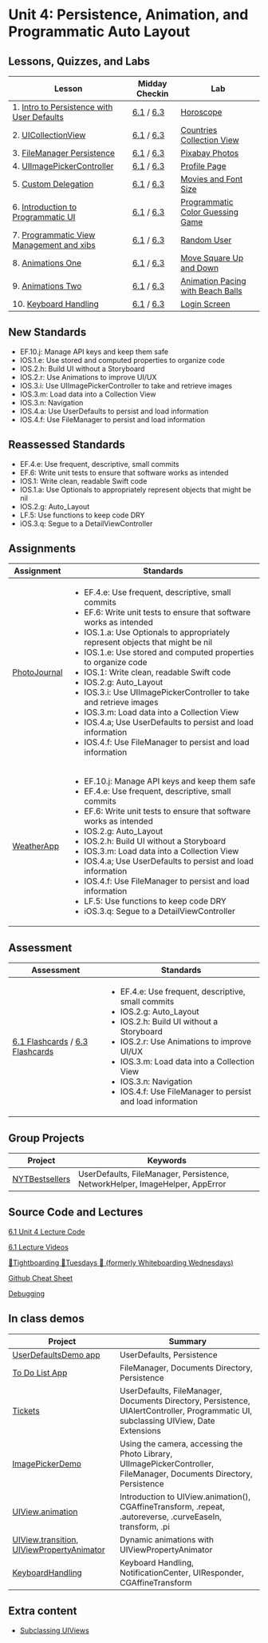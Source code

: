 
# Unit 4: Persistence, Animation, and Programmatic Auto Layout

## Lessons, Quizzes, and Labs

| Lesson | Midday Checkin | Lab |
| --- | --- | --- |
| 1. [Intro to Persistence with User Defaults](./intro-to-persistence-with-userdefaults/README.md) | [6.1](https://canvas.instructure.com/courses/1605734/quizzes/4315434) / [6.3](https://canvas.instructure.com/courses/1705726/quizzes/4505374) | [Horoscope](https://github.com/joinpursuit/Pursuit-Core-iOS-UserDefaults-Lab/blob/master/README.md) |
| 2. [UICollectionView](./uicollectionview/README.md) | [6.1](https://canvas.instructure.com/courses/1605734/quizzes/4325338) / [6.3](https://canvas.instructure.com/courses/1705726/quizzes/4493738) | [Countries Collection View](https://github.com/joinpursuit/Pursuit-Core-iOS-Collection-View-Lab/blob/master/README.md) |
| 3. [FileManager Persistence](./filemanager-persistence/README.md) | [6.1](https://canvas.instructure.com/courses/1605734/assignments/12700503) / [6.3](https://canvas.instructure.com/courses/1705726/quizzes/4493746) | [Pixabay Photos](https://github.com/joinpursuit/Pursuit-Core-Persistence-Lab/blob/master/README.md) |
| 4. [UIImagePickerController](./uiimagepickercontroller/README.md) | [6.1](https://canvas.instructure.com/courses/1605734/assignments/12707719) / [6.3](https://canvas.instructure.com/courses/1705726/quizzes/4493739) | [Profile Page](https://github.com/joinpursuit/Pursuit-Core-iOS-ImagePicker-Lab/blob/master/README.md) |
| 5. [Custom Delegation](./custom-delegation/README.md) | [6.1](https://canvas.instructure.com/courses/1605734/assignments/12749905) / [6.3](https://canvas.instructure.com/courses/1705726/quizzes/4493747) | [Movies and Font Size](https://github.com/joinpursuit/Pursuit-Core-MVC-Delegation-Review-Lab) |
| 6. [Introduction to Programmatic UI](./introduction-to-programmatic-ui/README.md) | [6.1](https://canvas.instructure.com/courses/1605734/assignments/12772300) / [6.3](https://canvas.instructure.com/courses/1705726/quizzes/4493742) | [Programmatic Color Guessing Game](https://github.com/joinpursuit/Pursuit-Core-iOS-Programmatic-UI-Lab/blob/master/README.md) |
| 7. [Programmatic View Management and xibs](https://github.com/joinpursuit/Pursuit-Core-iOS/tree/master/persistence-animation-autolayout/custom-cells-programmatic-ui) | [6.1](https://canvas.instructure.com/courses/1605734/assignments/12783776) / [6.3](https://canvas.instructure.com/courses/1705726/quizzes/4493745) | [Random User](https://github.com/joinpursuit/Pursuit-Core-iOS-CustomCells-Lab) |
| 8. [Animations One](./animations/README.md) | [6.1](https://canvas.instructure.com/courses/1605734/quizzes/4378507) / [6.3](https://canvas.instructure.com/courses/1705726/quizzes/4493744) | [Move Square Up and Down](https://github.com/joinpursuit/Pursuit-Core-iOS-Animations-Lab) |
| 9. [Animations Two](https://github.com/joinpursuit/Pursuit-Core-iOS/blob/master/persistence-animation-autolayout/animation-continued/README.md) | [6.1](https://canvas.instructure.com/courses/1605734/assignments/12820405) / [6.3](https://canvas.instructure.com/courses/1705726/quizzes/4493740) | [Animation Pacing with Beach Balls](https://github.com/joinpursuit/Pursuit-Core-iOS-Animations-Lab-Two/blob/master/README.md) |
| 10. [Keyboard Handling](./keyboard-handling/README.md) | [6.1](https://canvas.instructure.com/courses/1605734/assignments/12832903) / [6.3](https://canvas.instructure.com/courses/1705726/quizzes/4493741) | [Login Screen](https://github.com/joinpursuit/Pursuit-Core-iOS-Keyboard-Handling-Lab/blob/master/README.md) |

## New Standards

<ul><li>EF.10.j: Manage API keys and keep them safe</li><li>IOS.1.e: Use stored and computed properties to organize code</li><li>IOS.2.h: Build UI without a Storyboard</li><li>IOS.2.r: Use Animations to improve UI/UX</li><li>IOS.3.i: Use UIImagePickerController to take and retrieve images</li><li>IOS.3.m: Load data into a Collection View</li><li>IOS.3.n: Navigation</li><li>IOS.4.a: Use UserDefaults to persist and load information</li><li>IOS.4.f: Use FileManager to persist and load information</li></ul>

## Reassessed Standards

<ul><li>EF.4.e: Use frequent, descriptive, small commits</li><li>EF.6: Write unit tests to ensure that software works as intended</li><li>IOS.1: Write clean, readable Swift code</li><li>IOS.1.a: Use Optionals to appropriately represent objects that might be nil</li><li>IOS.2.g: Auto_Layout</li><li>LF.5: Use functions to keep code DRY</li><li>iOS.3.q: Segue to a DetailViewController</li></ul>

## Assignments

| Assignment | Standards |
|---|---|
| [PhotoJournal](https://github.com/joinpursuit/Pursuit-Core-iOS-PhotoJournal-Assignment) | <ul><li>EF.4.e: Use frequent, descriptive, small commits</li><li>EF.6: Write unit tests to ensure that software works as intended</li><li>IOS.1.a: Use Optionals to appropriately represent objects that might be nil</li><li>IOS.1.e: Use stored and computed properties to organize code</li><li>IOS.1: Write clean, readable Swift code</li><li>IOS.2.g: Auto_Layout</li><li>IOS.3.i: Use UIImagePickerController to take and retrieve images</li><li>IOS.3.m: Load data into a Collection View</li><li>IOS.4.a; Use UserDefaults to persist and load information</li><li>IOS.4.f: Use FileManager to persist and load information</li></ul> |
| [WeatherApp](https://github.com/joinpursuit/Pursuit-Core-iOS-WeatherApp) | <ul><li>EF.10.j: Manage API keys and keep them safe</li><li>EF.4.e: Use frequent, descriptive, small commits</li><li>EF.6: Write unit tests to ensure that software works as intended</li><li>IOS.2.g: Auto_Layout</li><li>IOS.2.h: Build UI without a Storyboard</li><li>IOS.3.m: Load data into a Collection View</li><li>IOS.4.a; Use UserDefaults to persist and load information</li><li>IOS.4.f: Use FileManager to persist and load information</li><li>LF.5: Use functions to keep code DRY</li><li>iOS.3.q: Segue to a DetailViewController</li></ul> |

## Assessment

| Assessment | Standards |
| --- | --- |
| [6.1 Flashcards](https://canvas.instructure.com/courses/1605734/assignments/12856040) / [6.3 Flashcards](https://canvas.instructure.com/courses/1705726/assignments/13245301) | <ul><li>EF.4.e: Use frequent, descriptive, small commits</li><li>IOS.2.g: Auto_Layout</li><li>IOS.2.h: Build UI without a Storyboard</li><li>IOS.2.r: Use Animations to improve UI/UX</li><li>IOS.3.m: Load data into a Collection View</li><li>IOS.3.n: Navigation</li><li>IOS.4.f: Use FileManager to persist and load information</li></ul> |

## Group Projects

| Project | Keywords |
| ---     |   ---    |
| [NYTBestsellers](https://github.com/joinpursuit/Pursuit-Core-iOS-New-York-Times-Bestsellers) | UserDefaults, FileManager, Persistence, NetworkHelper, ImageHelper, AppError |


## Source Code and Lectures

[6.1 Unit 4 Lecture Code](./lecture-files)

[6.1 Lecture Videos](https://www.youtube.com/playlist?list=PLlWXR75xZG_et4YYy0b_ClM7Ma-F0xiIF)

[🤙Tightboarding 🤙Tuesdays 🤙 (formerly Whiteboarding Wednesdays)](https://github.com/davidlawrencer/whiteboarding-wednesdays)

[Github Cheat Sheet](https://github.com/davidlawrencer/github-cheat-sheet)

[Debugging](./debugging/README.md)

## In class demos

| Project | Summary |
|---|---|
| [UserDefaultsDemo app](https://github.com/joinpursuit/Pursuit-Core-iOS-UserDefaults-Demo) | UserDefaults, Persistence |
| [To Do List App](https://github.com/joinpursuit/Pursuit-Core-iOS-To-Do-List) | FileManager, Documents Directory, Persistence |
| [Tickets](https://github.com/joinpursuit/Pursuit-Core-iOS-Tickets) | UserDefaults, FileManager, Documents Directory, Persistence, UIAlertController, Programmatic UI, subclassing UIView, Date Extensions |
| [ImagePickerDemo](https://github.com/joinpursuit/Pursuit-Core-iOS-ImagePickerDemo) | Using the camera, accessing the Photo Library, UIImagePickerController, FileManager, Documents Directory, Persistence |
| [UIView.animation](https://github.com/joinpursuit/Pursuit-Core-iOS-UIView-Animations-Intro) | Introduction to UIView.animation(), CGAffineTransform, .repeat, .autoreverse, .curveEaseIn, transform, .pi |
| [UIView.transition, UIViewPropertyAnimator](https://github.com/joinpursuit/Pursuit-Core-iOS-UIView-Animations-Continued) | Dynamic animations with UIViewPropertyAnimator |
| [KeyboardHandling](https://github.com/joinpursuit/Pursuit-Core-iOS-Keyboard-Handling) | Keyboard Handling, NotificationCenter, UIResponder, CGAffineTransform |

## Extra content

- [Subclassing UIViews](./subclassing-uiviews/README.md)
